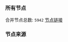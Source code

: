 ### 所有节点
合并节点总数: `5942`
[节点链接](https://github.com/rzhy1/33/raw/master/sub/sub_merge_base64.txt)

### 节点来源

